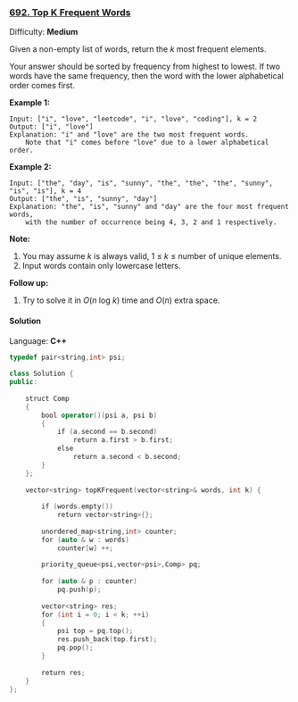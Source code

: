 ### [692\. Top K Frequent Words](https://leetcode.com/problems/top-k-frequent-words/)

Difficulty: **Medium**


Given a non-empty list of words, return the _k_ most frequent elements.

Your answer should be sorted by frequency from highest to lowest. If two words have the same frequency, then the word with the lower alphabetical order comes first.

**Example 1:**

```
Input: ["i", "love", "leetcode", "i", "love", "coding"], k = 2
Output: ["i", "love"]
Explanation: "i" and "love" are the two most frequent words.
    Note that "i" comes before "love" due to a lower alphabetical order.
```

**Example 2:**

```
Input: ["the", "day", "is", "sunny", "the", "the", "the", "sunny", "is", "is"], k = 4
Output: ["the", "is", "sunny", "day"]
Explanation: "the", "is", "sunny" and "day" are the four most frequent words,
    with the number of occurrence being 4, 3, 2 and 1 respectively.
```

**Note:**

1.  You may assume _k_ is always valid, 1 ≤ _k_ ≤ number of unique elements.
2.  Input words contain only lowercase letters.

**Follow up:**

1.  Try to solve it in _O_(_n_ log _k_) time and _O_(_n_) extra space.


#### Solution

Language: **C++**

```c++
typedef pair<string,int> psi;
​
class Solution {
public:
    
    struct Comp
    {
        bool operator()(psi a, psi b)
        {
            if (a.second == b.second)
                return a.first > b.first;
            else
                return a.second < b.second;
        }
    };
    
    vector<string> topKFrequent(vector<string>& words, int k) {
        
        if (words.empty())
            return vector<string>{};
        
        unordered_map<string,int> counter;
        for (auto & w : words)
            counter[w] ++;
        
        priority_queue<psi,vector<psi>,Comp> pq;
        
        for (auto & p : counter)
            pq.push(p);
        
        vector<string> res;
        for (int i = 0; i < k; ++i)
        {
            psi top = pq.top();
            res.push_back(top.first);
            pq.pop();
        }
        
        return res;  
    }
};
```
